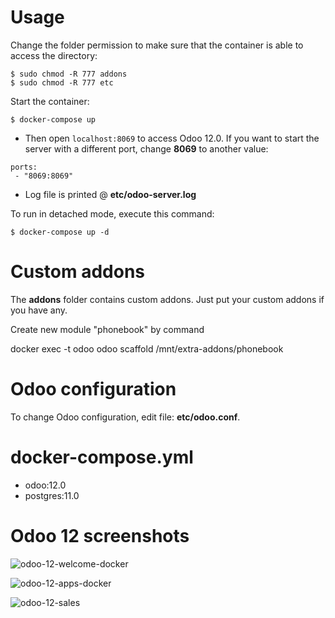 # Usage

Change the folder permission to make sure that the container is able to access the directory:
```
$ sudo chmod -R 777 addons
$ sudo chmod -R 777 etc
```

Start the container:
```
$ docker-compose up
```

* Then open `localhost:8069` to access Odoo 12.0. If you want to start the server with a different port, change **8069** to another value:

```
ports:
 - "8069:8069"
```

* Log file is printed @ **etc/odoo-server.log**

To run in detached mode, execute this command:

```
$ docker-compose up -d
```

# Custom addons

The **addons** folder contains custom addons. Just put your custom addons if you have any.

Create new module "phonebook" by command

docker exec -t odoo odoo scaffold /mnt/extra-addons/phonebook

# Odoo configuration

To change Odoo configuration, edit file: **etc/odoo.conf**.

# docker-compose.yml

* odoo:12.0
* postgres:11.0

# Odoo 12 screenshots

![odoo-12-welcome-docker](screenshots/odoo-12-welcome-screenshot.png)

![odoo-12-apps-docker](screenshots/odoo-12-apps-screenshot.png)

![odoo-12-sales](screenshots/odoo-12-sales-screen.png)

